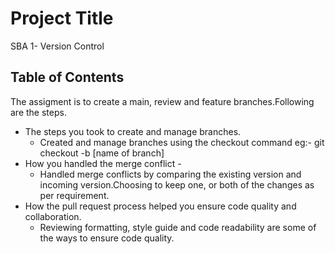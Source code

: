 # Project Title

SBA 1- Version Control

## Table of Contents
The assigment is to create a main, review and feature branches.Following are the steps. 

* The steps you took to create and manage branches.
    - Created and manage branches using the checkout command 
      eg:- git checkout -b [name of branch]
* How you handled the merge conflict -
   - Handled merge conflicts by comparing the existing version and incoming version.Choosing to keep one, or both of the changes as per requirement.
* How the pull request process helped you ensure code quality and collaboration.
  - Reviewing formatting, style guide and code readability are some of the ways to ensure code quality.


